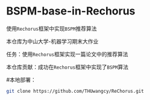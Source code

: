 # BSPM-base-in-Rechorus
使用`Rechorus`框架中实现`BSPM`推荐算法

本仓库为中山大学-机器学习期末大作业

任务：使用`Rechorus`框架实现一篇论文中的推荐算法

本仓库贡献：成功在`Rechorus`框架中实现了`BSPM`算法

#本地部署：

```bash
git clone https://github.com/THUwangcy/ReChorus.git
```
